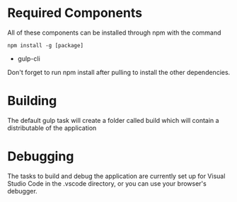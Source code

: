 # Required Components

All of these components can be installed through npm with the command

``` npm install -g [package] ```

- gulp-cli

Don't forget to run npm install after pulling to install the other dependencies.

# Building

The default gulp task will create a folder called build which will contain a distributable of the application

# Debugging

The tasks to build and debug the application are currently set up for Visual Studio Code in the .vscode directory, or you can use your browser's debugger.